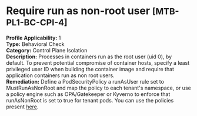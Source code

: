 # Require run as non-root user <small>[MTB-PL1-BC-CPI-4] </small>
**Profile Applicability:** 
1 <br>
**Type:** 
Behavioral Check <br>
**Category:** 
Control Plane Isolation <br>
**Description:** 
Processes in containers run as the root user (uid 0), by default. To prevent potential compromise of container hosts, specify a least privileged user ID when building the container image and require that application containers run as non root users. <br>
**Remediation:**
Define a PodSecurityPolicy a runAsUser rule set to MustRunAsNonRoot and map the policy to each tenant&#39;s namespace, or use a policy engine such as OPA/Gatekeeper or Kyverno to enforce that runAsNonRoot is set to true for tenant pods. You can use the policies present [here](https://github.com/kubernetes-sigs/multi-tenancy/benchmarks/kubectl-mtb/test/policies). <br>

